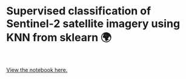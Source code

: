 # Supervised classification of Sentinel-2 satellite imagery using KNN from sklearn 🌍

&nbsp;

<a href="notebooks/landUseClassif-en.html" target="_blank">View the notebook here.</a>
